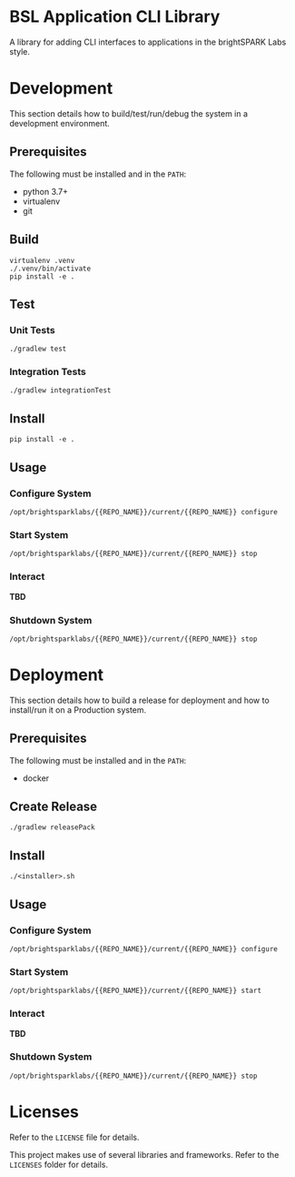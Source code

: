 # BSL Application CLI Library

A library for adding CLI interfaces to applications in the brightSPARK Labs
style.

# Development

This section details how to build/test/run/debug the system in a development
environment.

## Prerequisites

The following must be installed and in the `PATH`:

- python 3.7+
- virtualenv
- git

## Build

    virtualenv .venv
    ./.venv/bin/activate
    pip install -e .

## Test

### Unit Tests

    ./gradlew test

### Integration Tests

    ./gradlew integrationTest

## Install

    pip install -e .

## Usage

### Configure System

    /opt/brightsparklabs/{{REPO_NAME}}/current/{{REPO_NAME}} configure

### Start System

    /opt/brightsparklabs/{{REPO_NAME}}/current/{{REPO_NAME}} stop

### Interact

**TBD**

### Shutdown System

    /opt/brightsparklabs/{{REPO_NAME}}/current/{{REPO_NAME}} stop

# Deployment

This section details how to build a release for deployment and how to
install/run it on a Production system.

## Prerequisites

The following must be installed and in the `PATH`:

- docker

## Create Release

    ./gradlew releasePack

## Install

    ./<installer>.sh

## Usage

### Configure System

    /opt/brightsparklabs/{{REPO_NAME}}/current/{{REPO_NAME}} configure

### Start System

    /opt/brightsparklabs/{{REPO_NAME}}/current/{{REPO_NAME}} start

### Interact

**TBD**

### Shutdown System

    /opt/brightsparklabs/{{REPO_NAME}}/current/{{REPO_NAME}} stop

# Licenses

Refer to the `LICENSE` file for details.

This project makes use of several libraries and frameworks. Refer to the
`LICENSES` folder for details.

